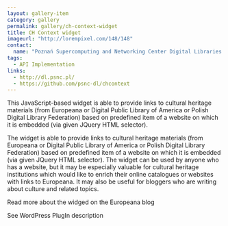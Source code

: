 ```yaml
---
layout: gallery-item
category: gallery
permalink: gallery/ch-context-widget
title: CH Context widget
imageurl: "http://lorempixel.com/148/148"
contact:
  name: "Poznań Supercomputing and Networking Center Digital Libraries Team - Marcin Mielnicki, Ola Nowak, Krzysztof Sielski and Marcin Werla"
tags: 
  - API Implementation
links:
  - http://dl.psnc.pl/
  - https://github.com/psnc-dl/chcontext
---
```


This JavaScript-based widget is able to provide links to cultural heritage materials (from Europeana or Digital Public Library of America or Polish Digital Library Federation) based on predefined item of a website on which it is embedded (via given JQuery HTML selector).

The widget is able to provide links to cultural heritage materials (from Europeana or Digital Public Library of America or Polish Digital Library Federation) based on predefined item of a website on which it is embedded (via given JQuery HTML selector). The widget can be used by anyone who has a website, but it may be especially valuable for cultural heritage institutions which would like to enrich their online catalogues or websites with links to Europeana. It may also be useful for bloggers who are writing about culture and related topics.

Read more about the widged on the Europeana blog

See WordPress PlugIn description
